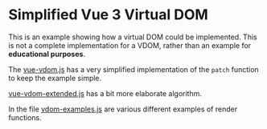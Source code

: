 # Simplified Vue 3 Virtual DOM
This is an example showing how a virtual DOM could be implemented. This is not a complete implementation for a VDOM, rather than an example for **educational purposes**.

The [vue-vdom.js](vue-vdom.js) has a very simplified implementation of the `patch` function to keep the example simple.

[vue-vdom-extended.js](vue-vdom-extended.js) has a bit more elaborate algorithm.

In the file [vdom-examples.js](vdom-examples.js) are various different examples of render functions.